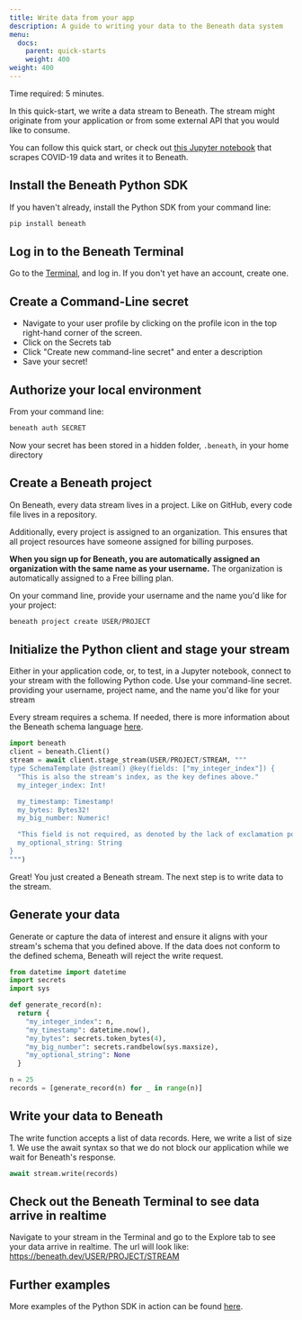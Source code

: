 ```yaml
---
title: Write data from your app
description: A guide to writing your data to the Beneath data system
menu:
  docs:
    parent: quick-starts
    weight: 400
weight: 400
---
```


Time required: 5 minutes.

In this quick-start, we write a data stream to Beneath. The stream might originate from your application or from some external API that you would like to consume.

You can follow this quick start, or check out [this Jupyter notebook](https://gitlab.com/beneath-hq/beneath/-/blob/master/clients/python/examples/notebooks/covid19.ipynb) that scrapes COVID-19 data and writes it to Beneath.

## Install the Beneath Python SDK
If you haven't already, install the Python SDK from your command line:
```bash
pip install beneath
```

## Log in to the Beneath Terminal
Go to the [Terminal](https://beneath.dev/?noredirect=1), and log in. If you don't yet have an account, create one.

## Create a Command-Line secret

- Navigate to your user profile by clicking on the profile icon in the top right-hand corner of the screen.
- Click on the Secrets tab
- Click "Create new command-line secret" and enter a description
- Save your secret!

## Authorize your local environment
From your command line:
```bash
beneath auth SECRET
``` 
Now your secret has been stored in a hidden folder, `.beneath`, in your home directory

## Create a Beneath project
On Beneath, every data stream lives in a project. Like on GitHub, every code file lives in a repository.

Additionally, every project is assigned to an organization. This ensures that all project resources have someone assigned for billing purposes.

**When you sign up for Beneath, you are automatically assigned an organization with the same name as your username.** The organization is automatically assigned to a Free billing plan.

On your command line, provide your username and the name you'd like for your project:
```bash
beneath project create USER/PROJECT
```

## Initialize the Python client and stage your stream
Either in your application code, or, to test, in a Jupyter notebook, connect to your stream with the following Python code. Use your command-line secret.
providing your username, project name, and the name you'd like for your stream

Every stream requires a schema. If needed, there is more information about the Beneath schema language [here](/docs/schema-language).

```python
import beneath
client = beneath.Client()
stream = await client.stage_stream(USER/PROJECT/STREAM, """
type SchemaTemplate @stream() @key(fields: ["my_integer_index"]) {
  "This is also the stream's index, as the key defines above."
  my_integer_index: Int!

  my_timestamp: Timestamp!
  my_bytes: Bytes32!
  my_big_number: Numeric!

  "This field is not required, as denoted by the lack of exclamation point."
  my_optional_string: String
} 
""")
```

Great! You just created a Beneath stream. The next step is to write data to the stream.

## Generate your data
Generate or capture the data of interest and ensure it aligns with your stream's schema that you defined above. If the data does not conform to the defined schema, Beneath will reject the write request.

```python
from datetime import datetime
import secrets
import sys

def generate_record(n):
  return {
    "my_integer_index": n,
    "my_timestamp": datetime.now(),
    "my_bytes": secrets.token_bytes(4),
    "my_big_number": secrets.randbelow(sys.maxsize),
    "my_optional_string": None
  }

n = 25
records = [generate_record(n) for _ in range(n)]
```

## Write your data to Beneath
The write function accepts a list of data records. Here, we write a list of size 1. We use the await syntax so that we do not block our application while we wait for Beneath's response.

```python
await stream.write(records)
```

## Check out the Beneath Terminal to see data arrive in realtime 
Navigate to your stream in the Terminal and go to the Explore tab to see your data arrive in realtime. The url will look like: https://beneath.dev/USER/PROJECT/STREAM

## Further examples
More examples of the Python SDK in action can be found [here](https://gitlab.com/beneath-hq/beneath/-/tree/master/clients/python/examples).

